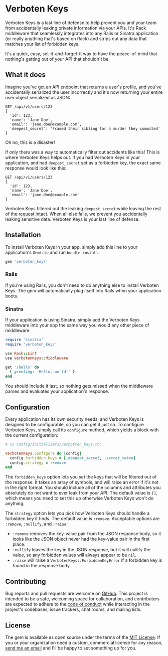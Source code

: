 # Verboten Keys

Verboten Keys is a last line of defense to help prevent you and your team from accidentally leaking private information via your APIs. It's Rack middleware that seamlessly integrates into any Rails or Sinatra application (or really anything that's based on Rack) and strips out any data that matches your list of forbidden keys.

It's a quick, easy, set-it-and-forget-it way to have the peace-of-mind that nothing's getting out of your API that shouldn't be.

## What it does

Imagine you've got an API endpoint that returns a user's profile, and you've accidentally serialized the user incorrectly and it's now returning your entire user object serialized as JSON:

```
GET /api/v1/users/123
{
  'id': 123,
  'name': 'Jane Doe',
  'email': 'jane.doe@example.com',
  'deepest_secret': 'Framed their sibling for a murder they commited'
}
```

Oh no, this is a disaster!

If only there was a way to automatically filter out accidents like this! This is where Verboten Keys helps out. If you had Verboten Keys in your application, and had `deepest_secret` set as a forbidden key, the exact same response would look like this:

```
GET /api/v1/users/123
{
  'id': 123,
  'name': 'Jane Doe',
  'email': 'jane.doe@example.com'
}
```

Verboten Keys filtered out the leaking `deepest_secret` while leaving the rest of the request intact. When all else fails, we prevent you accidentally leaking sensitive data. Verboten Keys is your last line of defense.

## Installation

To install Verboten Keys in your app, simply add this line to your application's `Gemfile` and run `bundle install`:

```ruby
gem 'verboten_keys'
```

### Rails

If you're using Rails, you don't need to do anything else to install Verboten Keys. The gem will automatically plug itself into Rails when your application boots.

### Sinatra

If your application is using Sinatra, simply add the Verboten Keys middleware into your app the same way you would any other piece of middleware:

```ruby
require 'sinatra'
require 'verboten_keys'

use Rack::Lint
use VerbotenKeys::Middleware

get '/hello' do
  { greeting: 'Hello, world!' }
end
```

You should include it last, so nothing gets missed when the middleware parses and evaluates your application's response.

## Configuration

Every application has its own security needs, and Verboten Keys is designed to be configurable, so you can get it just so. To configure Verboten Keys, simply call its `configure` method, which yields a block with the current configuration:

```ruby
# In config/initializers/verbotten_keys.rb:

VerbotenKeys.configure do |config|
  config.forbidden_keys = [:deepest_secret, :secret_token]
  config.strategy = :remove
end
```

The `forbidden_keys` option lets you set the keys that will be filtered out of the response. It takes an array of symbols, and will raise an error if it's not in the right format. You should include all of the columns and attributes you absolutely do not want to ever leak from your API. The default value is `[]`, which means you need to set this up otherwise Verboten Keys won't do anything.

The `strategy` option lets you pick how Verboten Keys should handle a forbidden key it finds. The default value is `:remove`. Acceptable options are `:remove`, `:nullify`, and `:raise`:

* `:remove` removes the key-value pair from the JSON response body, so it looks like the JSON object never had the key-value pair in the first place.
* `:nullify` leaves the key in the JSON response, but it will nullify the value, so any forbidden values will always appear to be `nil`.
* `:raise` will raise a `VerbotenKeys::ForbiddenKeyError` if a forbidden key is found in the response body.

## Contributing

Bug reports and pull requests are welcome on [GitHub](https://github.com/tpritc/verboten-keys). This project is intended to be a safe, welcoming space for collaboration, and contributors are expected to adhere to the [code of conduct](https://github.com/tpritc/verboten-keys/blob/main/CODE_OF_CONDUCT.md) while interacting in the project's codebases, issue trackers, chat rooms, and mailing lists.

## License

The gem is available as open source under the terms of the [MIT License](https://opensource.org/licenses/MIT). If you or your organization need a custom, commercial license for any reason, [send me an email](mailto:tom@tpritc.com) and I'll be happy to set something up for you.
